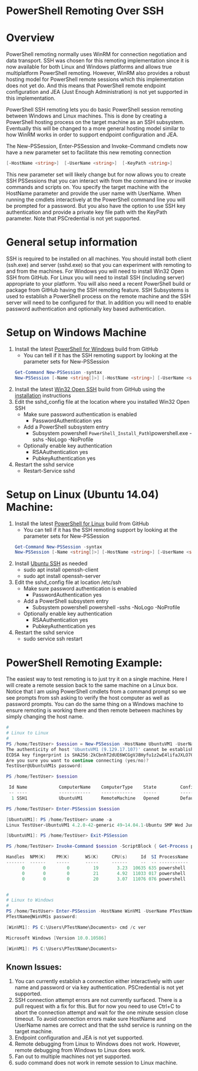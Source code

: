 PowerShell Remoting Over SSH
============================

Overview
=====
PowerShell remoting normally uses WinRM for connection negotiation and data transport.  SSH was chosen for this remoting implementation since it is now available for both Linux and Windows platforms and allows true multiplatform PowerShell remoting.  However, WinRM also provides a robust hosting model for PowerShell remote sessions which this implementation does not yet do.  And this means that PowerShell remote endpoint configuration and JEA (Just Enough Administration) is not yet supported in this implementation.

PowerShell SSH remoting lets you do basic PowerShell session remoting between Windows and Linux machines.  This is done by creating a PowerShell hosting process on the target machine as an SSH subsystem.  Eventually this will be changed to a more general hosting model similar to how WinRM works in order to support endpoint configuration and JEA.

The New-PSSession, Enter-PSSession and Invoke-Command cmdlets now have a new parameter set to facilitate this new remoting connection
```powershell
[-HostName <string>]  [-UserName <string>]  [-KeyPath <string>]
```
This new parameter set will likely change but for now allows you to create SSH PSSessions that you can interact with from the command line or invoke commands and scripts on.
You specify the target machine with the HostName parameter and provide the user name with UserName.  When running the cmdlets interactively at the PowerShell command line you will be prompted for a password.  But you also have the option to use SSH key authentication and provide a private key file path with the KeyPath parameter.  Note that PSCredential is not yet supported.

General setup information
==========================
SSH is required to be installed on all machines.  You should install both client (ssh.exe) and server (sshd.exe) so that you can experiment with remoting to and from the machines.
For Windows you will need to install Win32 Open SSH from GitHub.  For Linux you will need to install SSH (including server) appropriate to your platform.  You will also need a recent PowerShell build or package from GitHub having the SSH remoting feature.  SSH Subsystems is used to establish a PowerShell process on the remote machine and the SSH server will need to be configured for that.  In addition you will need to enable password authentication and optionally key based authentication.

Setup on Windows Machine
=========================
1.  Install the latest [PowerShell for Windows] build from GitHub
    - You can tell if it has the SSH remoting support by looking at the parameter sets for New-PSSession
    ```powershell
    Get-Command New-PSSession -syntax
    New-PSSession [-Name <string[]>] [-HostName <string>] [-UserName <string>] [-KeyPath <string>] [<CommonParameters>]
    ```
1.  Install the latest [Win32 Open SSH] build from GitHub using the [installation] instructions
1.  Edit the sshd_config file at the location where you installed Win32 Open SSH
    - Make sure password authentication is enabled
      + PasswordAuthentication yes
    - Add a PowerShell subsystem entry
      + Subsystem	powershell `PowerShell_Install_Path`\powershell.exe -sshs -NoLogo -NoProfile
    - Optionally enable key authentication
      + RSAAuthentication yes
      + PubkeyAuthentication yes
1.  Restart the sshd service
    - Restart-Service sshd

[PowerShell for Windows]: https://github.com/PowerShell/PowerShell/blob/master/docs/installation/windows.md#msi
[Win32 Open SSH]: https://github.com/PowerShell/Win32-OpenSSH
[installation]: https://github.com/PowerShell/Win32-OpenSSH/wiki/Install-Win32-OpenSSH

Setup on Linux (Ubuntu 14.04) Machine:
======================================
1.  Install the latest [PowerShell for Linux] build from GitHub
    - You can tell if it has the SSH remoting support by looking at the parameter sets for New-PSSession
    ```powershell
    Get-Command New-PSSession -syntax
    New-PSSession [-Name <string[]>] [-HostName <string>] [-UserName <string>] [-KeyPath <string>] [<CommonParameters>]
    ```
1.  Install [Ubuntu SSH] as needed
    - sudo apt install openssh-client
    - sudo apt install openssh-server
1.  Edit the sshd_config file at location /etc/ssh
    - Make sure password authentication is enabled
      + PasswordAuthentication yes
    - Add a PowerShell subsystem entry
      + Subsystem powershell powershell -sshs -NoLogo -NoProfile
    - Optionally enable key authentication
      + RSAAuthentication yes
      + PubkeyAuthentication yes
1.  Restart the sshd service
    - sudo service ssh restart

[PowerShell for Linux]: https://github.com/PowerShell/PowerShell/blob/master/docs/installation/linux.md#ubuntu-1404
[Ubuntu SSH]: https://help.ubuntu.com/lts/serverguide/openssh-server.html


PowerShell Remoting Example:
=====================================
The easiest way to test remoting is to just try it on a single machine.  Here I will create a remote session back to the same machine on a Linux box.  Notice that I am using PowerShell cmdlets from a command prompt so we see prompts from ssh asking to verify the host computer as well as password prompts.  You can do the same thing on a Windows machine to ensure remoting is working there and then remote between machines by simply changing the host name.

```powershell
#
# Linux to Linux
#
PS /home/TestUser> $session = New-PSSession -HostName UbuntuVM1 -UserName TestUser
The authenticity of host 'UbuntuVM1 (9.129.17.107)' cannot be established.
ECDSA key fingerprint is SHA256:2kCbnhT2dUE6WCGgVJ8Hyfu1z2wE4lifaJXLO7QJy0Y.
Are you sure you want to continue connecting (yes/no)?
TestUser@UbuntuVM1s password:

PS /home/TestUser> $session

 Id Name            ComputerName    ComputerType    State         ConfigurationName     Availability
 -- ----            ------------    ------------    -----         -----------------     ------------
  1 SSH1            UbuntuVM1       RemoteMachine   Opened        DefaultShell             Available

PS /home/TestUser> Enter-PSSession $session

[UbuntuVM1]: PS /home/TestUser> uname -a
Linux TestUser-UbuntuVM1 4.2.0-42-generic 49~14.04.1-Ubuntu SMP Wed Jun 29 20:22:11 UTC 2016 x86_64 x86_64 x86_64 GNU/Linux

[UbuntuVM1]: PS /home/TestUser> Exit-PSSession

PS /home/TestUser> Invoke-Command $session -ScriptBlock { Get-Process powershell }

Handles  NPM(K)    PM(K)      WS(K)     CPU(s)     Id  SI ProcessName                    PSComputerName
-------  ------    -----      -----     ------     --  -- -----------                    --------------
      0       0        0         19       3.23  10635 635 powershell                     UbuntuVM1
      0       0        0         21       4.92  11033 017 powershell                     UbuntuVM1
      0       0        0         20       3.07  11076 076 powershell                     UbuntuVM1


#
# Linux to Windows
#
PS /home/TestUser> Enter-PSSession -HostName WinVM1 -UserName PTestName
PTestName@WinVM1s password:

[WinVM1]: PS C:\Users\PTestName\Documents> cmd /c ver

Microsoft Windows [Version 10.0.10586]

[WinVM1]: PS C:\Users\PTestName\Documents> 
```


Known Issues:
------------
1.  You can currently establish a connection either interactively with user name and password or via key authentication.  PSCredential is not yet supported.
1.  SSH connection attempt errors are not currently surfaced.  There is a pull request with a fix for this.  But for now you need to use Ctrl+C to abort the connection attempt and wait for the one minute session close timeout.  To avoid connection errors make sure HostName and UserName names are correct and that the sshd service is running on the target machine.
1.  Endpoint configuration and JEA is not yet supported.
1.  Remote debugging from Linux to Windows does not work.  However, remote debugging from Windows to Linux does work.
1.  Fan out to multiple machines not yet supported.
1.  sudo command does not work in remote session to Linux machine.

